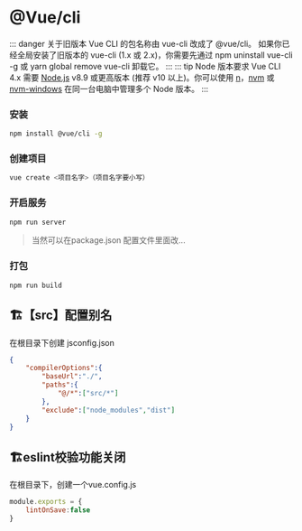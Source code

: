 # @Vue/cli

::: danger 关于旧版本
 Vue CLI 的包名称由 vue-cli 改成了 @vue/cli。 如果你已经全局安装了旧版本的 vue-cli (1.x 或 2.x)，你需要先通过 npm uninstall vue-cli -g 或 yarn global remove vue-cli 卸载它。
::: 
::: tip Node 版本要求
Vue CLI 4.x 需要 [Node.js](https://nodejs.org/) v8.9 或更高版本 (推荐 v10 以上)。你可以使用 [n](https://github.com/tj/n)，[nvm](https://github.com/creationix/nvm) 或 [nvm-windows](https://github.com/coreybutler/nvm-windows) 在同一台电脑中管理多个 Node 版本。
::: 

### 安装
```sh
npm install @vue/cli -g
```
### 创建项目
```sh
vue create <项目名字>（项目名字要小写）
```
### 开启服务
```sh
npm run server
```
> 当然可以在package.json 配置文件里面改...

### 打包
```shell
npm run build
```

## 🏗️【src】配置别名
在根目录下创建 jsconfig.json
```json
{
    "compilerOptions":{
        "baseUrl":"./",
        "paths":{
            "@/*":["src/*"]
        },
        "exclude":["node_modules","dist"]
    }
}
```
## 🏗️eslint校验功能关闭
在根目录下，创建一个vue.config.js
```js
module.exports = {
    lintOnSave:false
}
```